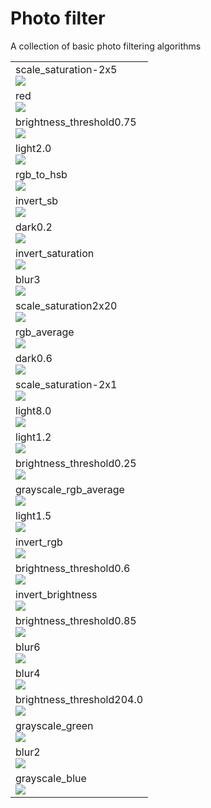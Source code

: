 Photo filter
==============
A collection of basic photo filtering algorithms
<table>
<tr><td>
scale_saturation-2x5<br/>
<img src="https://raw.github.com/kennycason/photo_filter/master/output/thumb/scale_saturation-2x5.png/>
</td><td>
grayscale_gb_average<br/>
<img src="https://raw.github.com/kennycason/photo_filter/master/output/thumb/grayscale_gb_average.png"/>
</td></tr>
<tr><td>
red<br/>
<img src="https://raw.github.com/kennycason/photo_filter/master/output/thumb/red.png/>
</td><td>
green<br/>
<img src="https://raw.github.com/kennycason/photo_filter/master/output/thumb/green.png"/>
</td></tr>
<tr><td>
brightness_threshold0.75<br/>
<img src="https://raw.github.com/kennycason/photo_filter/master/output/thumb/brightness_threshold0.75.png/>
</td><td>
light100.0<br/>
<img src="https://raw.github.com/kennycason/photo_filter/master/output/thumb/light100.0.png"/>
</td></tr>
<tr><td>
light2.0<br/>
<img src="https://raw.github.com/kennycason/photo_filter/master/output/thumb/light2.0.png/>
</td><td>
grayscale_red<br/>
<img src="https://raw.github.com/kennycason/photo_filter/master/output/thumb/grayscale_red.png"/>
</td></tr>
<tr><td>
rgb_to_hsb<br/>
<img src="https://raw.github.com/kennycason/photo_filter/master/output/thumb/rgb_to_hsb.png/>
</td><td>
scale_saturation2x5<br/>
<img src="https://raw.github.com/kennycason/photo_filter/master/output/thumb/scale_saturation2x5.png"/>
</td></tr>
<tr><td>
invert_sb<br/>
<img src="https://raw.github.com/kennycason/photo_filter/master/output/thumb/invert_sb.png/>
</td><td>
scale_saturation-2x20<br/>
<img src="https://raw.github.com/kennycason/photo_filter/master/output/thumb/scale_saturation-2x20.png"/>
</td></tr>
<tr><td>
dark0.2<br/>
<img src="https://raw.github.com/kennycason/photo_filter/master/output/thumb/dark0.2.png/>
</td><td>
brightness_threshold0.5<br/>
<img src="https://raw.github.com/kennycason/photo_filter/master/output/thumb/brightness_threshold0.5.png"/>
</td></tr>
<tr><td>
invert_saturation<br/>
<img src="https://raw.github.com/kennycason/photo_filter/master/output/thumb/invert_saturation.png/>
</td><td>
light1.6<br/>
<img src="https://raw.github.com/kennycason/photo_filter/master/output/thumb/light1.6.png"/>
</td></tr>
<tr><td>
blur3<br/>
<img src="https://raw.github.com/kennycason/photo_filter/master/output/thumb/blur3.png/>
</td><td>
blur1<br/>
<img src="https://raw.github.com/kennycason/photo_filter/master/output/thumb/blur1.png"/>
</td></tr>
<tr><td>
scale_saturation2x20<br/>
<img src="https://raw.github.com/kennycason/photo_filter/master/output/thumb/scale_saturation2x20.png/>
</td><td>
thumb<br/>
<img src="https://raw.github.com/kennycason/photo_filter/master/output/thumb/thumb"/>
</td></tr>
<tr><td>
rgb_average<br/>
<img src="https://raw.github.com/kennycason/photo_filter/master/output/thumb/rgb_average.png/>
</td><td>
brightness_threshold153.0<br/>
<img src="https://raw.github.com/kennycason/photo_filter/master/output/thumb/brightness_threshold153.0.png"/>
</td></tr>
<tr><td>
dark0.6<br/>
<img src="https://raw.github.com/kennycason/photo_filter/master/output/thumb/dark0.6.png/>
</td><td>
light4.0<br/>
<img src="https://raw.github.com/kennycason/photo_filter/master/output/thumb/light4.0.png"/>
</td></tr>
<tr><td>
scale_saturation-2x1<br/>
<img src="https://raw.github.com/kennycason/photo_filter/master/output/thumb/scale_saturation-2x1.png/>
</td><td>
default<br/>
<img src="https://raw.github.com/kennycason/photo_filter/master/output/thumb/default.png"/>
</td></tr>
<tr><td>
light8.0<br/>
<img src="https://raw.github.com/kennycason/photo_filter/master/output/thumb/light8.0.png/>
</td><td>
dark0.8<br/>
<img src="https://raw.github.com/kennycason/photo_filter/master/output/thumb/dark0.8.png"/>
</td></tr>
<tr><td>
light1.2<br/>
<img src="https://raw.github.com/kennycason/photo_filter/master/output/thumb/light1.2.png/>
</td><td>
grayscale_rb_average<br/>
<img src="https://raw.github.com/kennycason/photo_filter/master/output/thumb/grayscale_rb_average.png"/>
</td></tr>
<tr><td>
brightness_threshold0.25<br/>
<img src="https://raw.github.com/kennycason/photo_filter/master/output/thumb/brightness_threshold0.25.png/>
</td><td>
light5.0<br/>
<img src="https://raw.github.com/kennycason/photo_filter/master/output/thumb/light5.0.png"/>
</td></tr>
<tr><td>
grayscale_rgb_average<br/>
<img src="https://raw.github.com/kennycason/photo_filter/master/output/thumb/grayscale_rgb_average.png/>
</td><td>
blue<br/>
<img src="https://raw.github.com/kennycason/photo_filter/master/output/thumb/blue.png"/>
</td></tr>
<tr><td>
light1.5<br/>
<img src="https://raw.github.com/kennycason/photo_filter/master/output/thumb/light1.5.png/>
</td><td>
scale_saturation-2x50<br/>
<img src="https://raw.github.com/kennycason/photo_filter/master/output/thumb/scale_saturation-2x50.png"/>
</td></tr>
<tr><td>
invert_rgb<br/>
<img src="https://raw.github.com/kennycason/photo_filter/master/output/thumb/invert_rgb.png/>
</td><td>
brightness_threshold102.0<br/>
<img src="https://raw.github.com/kennycason/photo_filter/master/output/thumb/brightness_threshold102.0.png"/>
</td></tr>
<tr><td>
brightness_threshold0.6<br/>
<img src="https://raw.github.com/kennycason/photo_filter/master/output/thumb/brightness_threshold0.6.png/>
</td><td>
light1.4<br/>
<img src="https://raw.github.com/kennycason/photo_filter/master/output/thumb/light1.4.png"/>
</td></tr>
<tr><td>
invert_brightness<br/>
<img src="https://raw.github.com/kennycason/photo_filter/master/output/thumb/invert_brightness.png/>
</td><td>
dark0.4<br/>
<img src="https://raw.github.com/kennycason/photo_filter/master/output/thumb/dark0.4.png"/>
</td></tr>
<tr><td>
brightness_threshold0.85<br/>
<img src="https://raw.github.com/kennycason/photo_filter/master/output/thumb/brightness_threshold0.85.png/>
</td><td>
blur10<br/>
<img src="https://raw.github.com/kennycason/photo_filter/master/output/thumb/blur10.png"/>
</td></tr>
<tr><td>
blur6<br/>
<img src="https://raw.github.com/kennycason/photo_filter/master/output/thumb/blur6.png/>
</td><td>
blur15<br/>
<img src="https://raw.github.com/kennycason/photo_filter/master/output/thumb/blur15.png"/>
</td></tr>
<tr><td>
blur4<br/>
<img src="https://raw.github.com/kennycason/photo_filter/master/output/thumb/blur4.png/>
</td><td>
light50.0<br/>
<img src="https://raw.github.com/kennycason/photo_filter/master/output/thumb/light50.0.png"/>
</td></tr>
<tr><td>
brightness_threshold204.0<br/>
<img src="https://raw.github.com/kennycason/photo_filter/master/output/thumb/brightness_threshold204.0.png/>
</td><td>
grayscale_rg_average<br/>
<img src="https://raw.github.com/kennycason/photo_filter/master/output/thumb/grayscale_rg_average.png"/>
</td></tr>
<tr><td>
grayscale_green<br/>
<img src="https://raw.github.com/kennycason/photo_filter/master/output/thumb/grayscale_green.png/>
</td><td>
light6.0<br/>
<img src="https://raw.github.com/kennycason/photo_filter/master/output/thumb/light6.0.png"/>
</td></tr>
<tr><td>
blur2<br/>
<img src="https://raw.github.com/kennycason/photo_filter/master/output/thumb/blur2.png/>
</td><td>
light1.8<br/>
<img src="https://raw.github.com/kennycason/photo_filter/master/output/thumb/light1.8.png"/>
</td></tr>
<tr><td>
grayscale_blue<br/>
<img src="https://raw.github.com/kennycason/photo_filter/master/output/thumb/grayscale_blue.png/>
</td><td>
invert_hsb<br/>
<img src="https://raw.github.com/kennycason/photo_filter/master/output/thumb/invert_hsb.png"/>
</td></tr>
</table>
